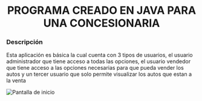 <h1 align="center">PROGRAMA CREADO EN JAVA PARA UNA CONCESIONARIA</h1>

<h3>Descripción</h3>
<p>Esta aplicación es básica la cual cuenta con 3 tipos de usuarios, el usuario administrador que tiene acceso a todas las opciones, el usuario vendedor que tiene acceso a las opciones necesarias para que pueda vender los autos y un tercer usuario que solo permite visualizar los autos que estan a la venta</p>

<p>
  <img src="https://drive.google.com/file/d/1LDYiiOudw3ZMkwKwAFBYSZKR3DtdsEar/view?usp=sharing" alt="Pantalla de inicio">
</p>
